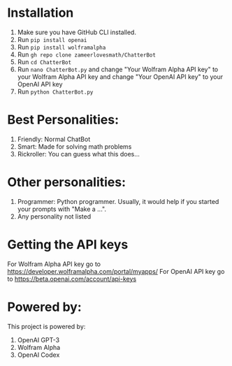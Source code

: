 # Installation
1. Make sure you have GitHub CLI installed.
2. Run `pip install openai`
3. Run `pip install wolframalpha`
4. Run `gh repo clone zameerlovesmath/ChatterBot`
5. Run `cd ChatterBot`
6. Run `nano ChatterBot.py` and change "Your Wolfram Alpha API key" to your Wolfram Alpha API key and change "Your OpenAI API key" to your OpenAI API key
7. Run `python ChatterBot.py`

# Best Personalities:
1. Friendly: Normal ChatBot
2. Smart: Made for solving math problems
3. Rickroller: You can guess what this does...

# Other personalities:
1. Programmer: Python programmer. Usually, it would help if you started your prompts with "Make a ...".
2. Any personality not listed

# Getting the API keys
For Wolfram Alpha API key go to https://developer.wolframalpha.com/portal/myapps/
For OpenAI API key go to https://beta.openai.com/account/api-keys

# Powered by:
This project is powered by:
1. OpenAI GPT-3
2. Wolfram Alpha
3. OpenAI Codex
